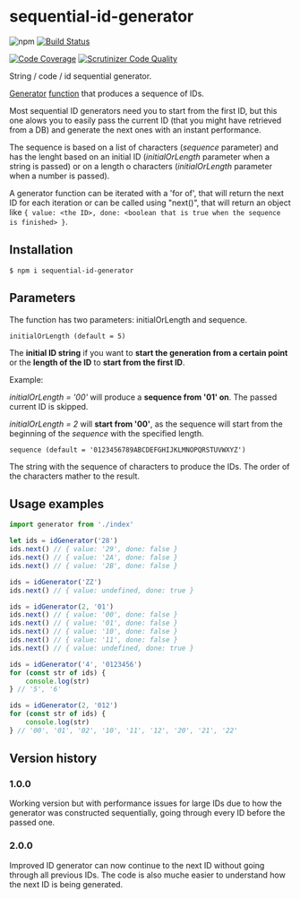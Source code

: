 # sequential-id-generator
![npm](https://img.shields.io/npm/v/sequential-id-generator)
[![Build Status](https://scrutinizer-ci.com/g/russoedu/sequential-id-generator/badges/build.png?b=main)](https://scrutinizer-ci.com/g/russoedu/sequential-id-generator/build-status/main)

[![Code Coverage](https://scrutinizer-ci.com/g/russoedu/sequential-id-generator/badges/coverage.png?b=main)](https://scrutinizer-ci.com/g/russoedu/sequential-id-generator/?branch=main)
[![Scrutinizer Code Quality](https://scrutinizer-ci.com/g/russoedu/sequential-id-generator/badges/quality-score.png?b=main)](https://scrutinizer-ci.com/g/russoedu/sequential-id-generator/?branch=main)

String / code / id sequential generator.

[Generator](https://developer.mozilla.org/en-US/docs/Web/JavaScript/Reference/Global_Objects/Generator) [function](https://developer.mozilla.org/en-US/docs/Web/JavaScript/Reference/Statements/function*) that produces a sequence of IDs.

Most sequential ID generators need you to start from the first ID, but this one alows you to easily pass the current ID (that you might have retrieved from a DB) and generate the next ones with an instant performance.

The sequence is based on a list of characters (_sequence_ parameter) and has the lenght based on an initial ID (_initialOrLength_ parameter when a string is passed) or on a length o characters (_initialOrLength_ parameter when a number is passed).

A generator function can be iterated with a 'for of', that will return the next ID for each iteration or can be called using "next()", that will return an object like `{ value: <the ID>, done: <boolean that is true when the sequence is finished> }`.

## Installation

```
$ npm i sequential-id-generator
```

## Parameters
The function has two parameters: initialOrLength and sequence.

    initialOrLength (default = 5)

The __initial ID string__ if you want to __start the generation from a certain point__ or the __length of the ID__ to __start from the first ID__.

Example:

_initialOrLength = '00'_ will produce a __sequence from '01' on__. The passed current ID is skipped.

_initialOrLength = 2_ will __start from '00'__, as the sequence will start from the beginning of the _sequence_ with the specified length.

    sequence (default = '0123456789ABCDEFGHIJKLMNOPQRSTUVWXYZ')

The string with the sequence of characters to produce the IDs. The order of the characters mather to the result.

## Usage examples
```typescript
import generator from './index'

let ids = idGenerator('28')
ids.next() // { value: '29', done: false }
ids.next() // { value: '2A', done: false }
ids.next() // { value: '2B', done: false }

ids = idGenerator('ZZ')
ids.next() // { value: undefined, done: true }

ids = idGenerator(2, '01')
ids.next() // { value: '00', done: false }
ids.next() // { value: '01', done: false }
ids.next() // { value: '10', done: false }
ids.next() // { value: '11', done: false }
ids.next() // { value: undefined, done: true }

ids = idGenerator('4', '0123456')
for (const str of ids) {
    console.log(str)
} // '5', '6'

ids = idGenerator(2, '012')
for (const str of ids) {
    console.log(str)
} // '00', '01', '02', '10', '11', '12', '20', '21', '22'
```

## Version history

### 1.0.0
Working version but with performance issues for large IDs due to how the generator was constructed sequentially, going through every ID before the passed one.

### 2.0.0
Improved ID generator can now continue to the next ID without going through all previous IDs. The code is also muche easier to understand how the next ID is being generated.
